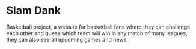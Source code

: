 # Slam Dank

Basketball project, a website for basketball fans where they can challenge each other and guess which team will win
in any match of many leagues, they can also see all upcoming games and news. 
